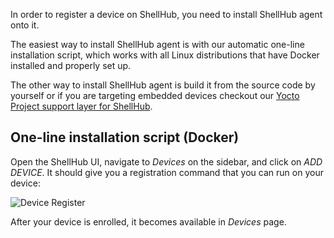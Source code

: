 In order to register a device on ShellHub, you need to install
ShellHub agent onto it.

The easiest way to install ShellHub agent is with our automatic one-line installation script, which works with all Linux distributions that have Docker installed and properly set up.

The other way to install ShellHub agent is build it from the source code by yourself or if you are targeting embedded devices checkout our [Yocto Project support layer for ShellHub](https://github.com/shellhub-io/meta-shellhub).

## One-line installation script (Docker)

Open the ShellHub UI, navigate to _Devices_ on the sidebar, and click on _ADD DEVICE_. It should give you a registration command that you can run on your device:

![Device Register](/img/register-device.png)

After your device is enrolled, it becomes available in _Devices_ page.

